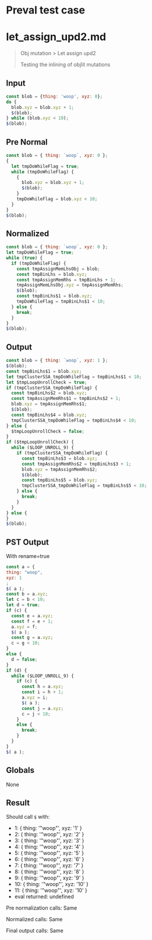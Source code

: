 # Preval test case

# let_assign_upd2.md

> Obj mutation > Let assign upd2
>
> Testing the inlining of objlit mutations

## Input

`````js filename=intro
const blob = {thing: 'woop', xyz: 0};
do {
  blob.xyz = blob.xyz + 1;
  $(blob);
} while (blob.xyz < 10);
$(blob);
`````

## Pre Normal

`````js filename=intro
const blob = { thing: `woop`, xyz: 0 };
{
  let tmpDoWhileFlag = true;
  while (tmpDoWhileFlag) {
    {
      blob.xyz = blob.xyz + 1;
      $(blob);
    }
    tmpDoWhileFlag = blob.xyz < 10;
  }
}
$(blob);
`````

## Normalized

`````js filename=intro
const blob = { thing: `woop`, xyz: 0 };
let tmpDoWhileFlag = true;
while (true) {
  if (tmpDoWhileFlag) {
    const tmpAssignMemLhsObj = blob;
    const tmpBinLhs = blob.xyz;
    const tmpAssignMemRhs = tmpBinLhs + 1;
    tmpAssignMemLhsObj.xyz = tmpAssignMemRhs;
    $(blob);
    const tmpBinLhs$1 = blob.xyz;
    tmpDoWhileFlag = tmpBinLhs$1 < 10;
  } else {
    break;
  }
}
$(blob);
`````

## Output

`````js filename=intro
const blob = { thing: `woop`, xyz: 1 };
$(blob);
const tmpBinLhs$1 = blob.xyz;
let tmpClusterSSA_tmpDoWhileFlag = tmpBinLhs$1 < 10;
let $tmpLoopUnrollCheck = true;
if (tmpClusterSSA_tmpDoWhileFlag) {
  const tmpBinLhs$2 = blob.xyz;
  const tmpAssignMemRhs$1 = tmpBinLhs$2 + 1;
  blob.xyz = tmpAssignMemRhs$1;
  $(blob);
  const tmpBinLhs$4 = blob.xyz;
  tmpClusterSSA_tmpDoWhileFlag = tmpBinLhs$4 < 10;
} else {
  $tmpLoopUnrollCheck = false;
}
if ($tmpLoopUnrollCheck) {
  while ($LOOP_UNROLL_9) {
    if (tmpClusterSSA_tmpDoWhileFlag) {
      const tmpBinLhs$3 = blob.xyz;
      const tmpAssignMemRhs$2 = tmpBinLhs$3 + 1;
      blob.xyz = tmpAssignMemRhs$2;
      $(blob);
      const tmpBinLhs$5 = blob.xyz;
      tmpClusterSSA_tmpDoWhileFlag = tmpBinLhs$5 < 10;
    } else {
      break;
    }
  }
} else {
}
$(blob);
`````

## PST Output

With rename=true

`````js filename=intro
const a = {
thing: "woop",
xyz: 1
;
$( a );
const b = a.xyz;
let c = b < 10;
let d = true;
if (c) {
  const e = a.xyz;
  const f = e + 1;
  a.xyz = f;
  $( a );
  const g = a.xyz;
  c = g < 10;
}
else {
  d = false;
}
if (d) {
  while ($LOOP_UNROLL_9) {
    if (c) {
      const h = a.xyz;
      const i = h + 1;
      a.xyz = i;
      $( a );
      const j = a.xyz;
      c = j < 10;
    }
    else {
      break;
    }
  }
}
$( a );
`````

## Globals

None

## Result

Should call `$` with:
 - 1: { thing: '"woop"', xyz: '1' }
 - 2: { thing: '"woop"', xyz: '2' }
 - 3: { thing: '"woop"', xyz: '3' }
 - 4: { thing: '"woop"', xyz: '4' }
 - 5: { thing: '"woop"', xyz: '5' }
 - 6: { thing: '"woop"', xyz: '6' }
 - 7: { thing: '"woop"', xyz: '7' }
 - 8: { thing: '"woop"', xyz: '8' }
 - 9: { thing: '"woop"', xyz: '9' }
 - 10: { thing: '"woop"', xyz: '10' }
 - 11: { thing: '"woop"', xyz: '10' }
 - eval returned: undefined

Pre normalization calls: Same

Normalized calls: Same

Final output calls: Same
